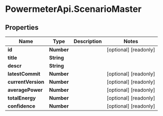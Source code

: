 # PowermeterApi.ScenarioMaster

## Properties

Name | Type | Description | Notes
------------ | ------------- | ------------- | -------------
**id** | **Number** |  | [optional] [readonly] 
**title** | **String** |  | 
**descr** | **String** |  | 
**latestCommit** | **Number** |  | [optional] [readonly] 
**currentVersion** | **Number** |  | [optional] [readonly] 
**averagePower** | **Number** |  | [optional] [readonly] 
**totalEnergy** | **Number** |  | [optional] [readonly] 
**confidence** | **Number** |  | [optional] [readonly] 


